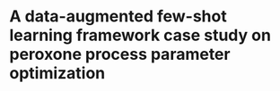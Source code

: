 # A data-augmented few-shot learning framework case study on peroxone process parameter optimization
